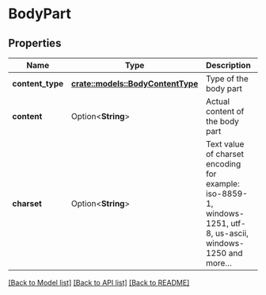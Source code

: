 # BodyPart

## Properties

Name | Type | Description | Notes
------------ | ------------- | ------------- | -------------
**content_type** | [**crate::models::BodyContentType**](BodyContentType.md) | Type of the body part | 
**content** | Option<**String**> | Actual content of the body part | [optional]
**charset** | Option<**String**> | Text value of charset encoding for example: iso-8859-1, windows-1251, utf-8, us-ascii, windows-1250 and more… | [optional]

[[Back to Model list]](../README.md#documentation-for-models) [[Back to API list]](../README.md#documentation-for-api-endpoints) [[Back to README]](../README.md)


